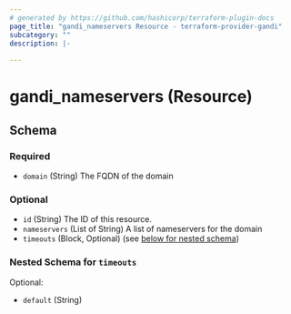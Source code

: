 ```yaml
---
# generated by https://github.com/hashicorp/terraform-plugin-docs
page_title: "gandi_nameservers Resource - terraform-provider-gandi"
subcategory: ""
description: |-
  
---
```


# gandi_nameservers (Resource)





<!-- schema generated by tfplugindocs -->
## Schema

### Required

- `domain` (String) The FQDN of the domain

### Optional

- `id` (String) The ID of this resource.
- `nameservers` (List of String) A list of nameservers for the domain
- `timeouts` (Block, Optional) (see [below for nested schema](#nestedblock--timeouts))

<a id="nestedblock--timeouts"></a>
### Nested Schema for `timeouts`

Optional:

- `default` (String)


